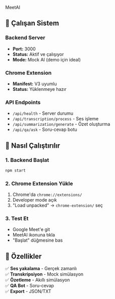 MeetAI

## 🚀 Çalışan Sistem

### Backend Server
- **Port:** 3000
- **Status:** Aktif ve çalışıyor
- **Mode:** Mock AI (demo için ideal)

### Chrome Extension
- **Manifest:** V3 uyumlu
- **Status:** Yüklenmeye hazır

### API Endpoints
- `/api/health` - Server durumu
- `/api/transcription/process` - Ses işleme
- `/api/summarization/generate` - Özet oluşturma
- `/api/qa/ask` - Soru-cevap botu

## 📱 Nasıl Çalıştırılır

### 1. Backend Başlat
```bash
npm start
```

### 2. Chrome Extension Yükle
1. Chrome'da `chrome://extensions/`
2. Developer mode açık
3. "Load unpacked" → `chrome-extension/` seç

### 3. Test Et
- Google Meet'e git
- MeetAI ikonuna tıkla
- "Başlat" düğmesine bas

## 🎯 Özellikler

✅ **Ses yakalama** - Gerçek zamanlı  
✅ **Transkripsiyon** - Mock simülasyon  
✅ **Özetleme** - Akıllı simülasyon  
✅ **QA Bot** - Soru-cevap  
✅ **Export** - JSON/TXT  
